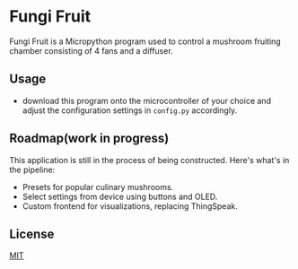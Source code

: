 # Fungi Fruit

Fungi Fruit is a Micropython program used to control a mushroom fruiting chamber consisting of 4 fans and a diffuser.

## Usage

- download this program onto the microcontroller of your choice and adjust the configuration settings in `config.py` accordingly.

## Roadmap(work in progress)

This application is still in the process of being constructed. Here's what's in the pipeline:

- Presets for popular culinary mushrooms.
- Select settings from device using buttons and OLED.
- Custom frontend for visualizations, replacing ThingSpeak.

## License

[MIT](https://choosealicense.com/licenses/mit/)
